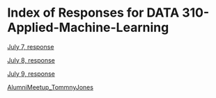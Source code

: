 # Index of Responses for DATA 310-Applied-Machine-Learning

[July 7, response](https://memulder.github.io/AppliedMachineLearningPublic/7.7.20LectureResponse.md)

[July 8, response](https://github.com/memulder/AppliedMachineLearningPublic/blob/master/7.8.20LectureResponse.md)

[July 9, response](https://github.com/memulder/AppliedMachineLearningPublic/edit/master/7.9.20LectureResponse.md)

[AlumniMeetup_TommnyJones](https://github.com/memulder/AppliedMachineLearningPublic/blob/master/AlumniMeetup_TommnyJones.md)
